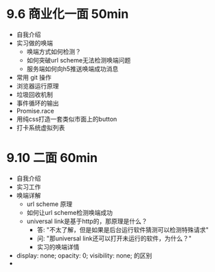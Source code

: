# 9.6 商业化一面 50min
- 自我介绍
- 实习做的唤端
	- 唤端方式如何检测？
	- 如何突破url scheme无法检测唤端问题
	- 服务端如何向h5推送唤端成功消息
- 常用 git 操作
- 浏览器运行原理
- 垃圾回收机制
- 事件循环的输出
- Promise.race
- 用纯css打造一套类似市面上的button
- 打卡系统虚拟列表

# 9.10 二面 60min
- 自我介绍
- 实习工作
- 唤端详解
	- url scheme 原理
	- 如何让url scheme检测唤端成功
	- universal link是基于http的，那原理是什么？
		- 答: "不太了解，但是如果是后台运行软件猜测可以检测特殊请求"
		- 问: "那universal link还可以打开未运行的软件，为什么？"
		- 实习的唤端详情
- display: none; opacity: 0; visibility: none; 的区别
- 